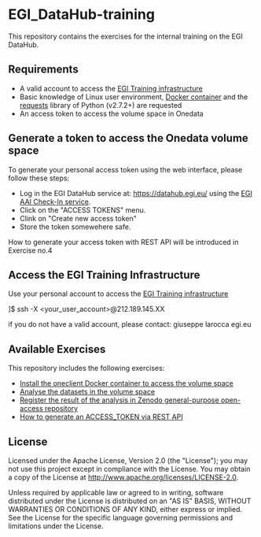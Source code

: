 # EGI_DataHub-training

This repository contains the exercises for the internal training on the EGI DataHub.

## Requirements

* A valid account to access the [EGI Training infrastructure](https://wiki.egi.eu/wiki/Training_infrastructure)
* Basic knowledge of Linux user environment, [Docker container](https://docs.docker.com/engine/reference/commandline/container/) and the [requests](http://docs.python-requests.org/en/v2.7.0/) library of Python (v2.7.2+) are requested
* An access token to access the volume space in Onedata

## Generate a token to access the Onedata volume space

To generate your personal access token using the web interface, please follow these steps:
* Log in the EGI DataHub service at: https://datahub.egi.eu/ using the [EGI AAI Check-In service](https://www.egi.eu/services/check-in/).
* Click on the "ACCESS TOKENS" menu.
* Clink on "Create new access token"
* Store the token somewehere safe.

How to generate your access token with REST API will be introduced in Exercise no.4

## Access the EGI Training Infrastructure
Use your personal account to access the [EGI Training infrastructure](https://wiki.egi.eu/wiki/Training_infrastructure)

]$ ssh -X <your_user_account>@212.189.145.XX

if you do not have a valid account, please contact: giuseppe <dot> larocca <at> egi.eu

## Available Exercises

This repository includes the following exercises:
- [Install the oneclient Docker container to access the volume space](pyEGIAppDB)
- [Analyse the datasets in the volume space](pyStock)
- [Register the result of the analysis in Zenodo general-purpose open-access repository](pyZenodo)
- [How to generate an ACCESS_TOKEN via REST API](pyDataHub)

## License
Licensed under the Apache License, Version 2.0 (the "License"); you may not use this project except in compliance with the License. You may obtain a copy of the License at http://www.apache.org/licenses/LICENSE-2.0.

Unless required by applicable law or agreed to in writing, software distributed under the License is distributed on an "AS IS" BASIS, WITHOUT WARRANTIES OR CONDITIONS OF ANY KIND, either express or implied. See the License for the specific language governing permissions and limitations under the License.

